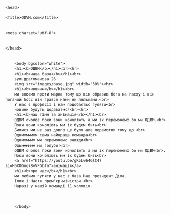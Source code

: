 <!doctype html>
<html> 

	<head> 
	
	<Title>ODVM.com</title>
	
	
	<meta charset="utf-8">
	
	
	</head>


		<body bgcolor="white">
		<h1><b>ОДВМ</b></h1><br><hr>
		<h1><b>наша база</b></h1><br>
		вул.драгоманова 26
		<img src="images/base.jpg" width="50%"><hr>
		<h1><b>новини</b></h1><br>
		ми воюємо проти марка тому що він образив бога на пасху і він поганий босс він грався нами як ляльками.<br>
		У нас є професії і нам подобаєтьс гуляти<br>
		новини будуть додаватися<br><hr>
		<h1><b>наш гімн та анімація</b></h1><br>
		ОДВМ очолює поки вони кочоліють а ми їх переможемо бо ми ОДВМ.<br>
		Поки вони кочоліють ми їх будем бить<br> 
		Билися ми не раз довго це було але перемогли тому що <br>
		Одвммммммм сама найкраща команда<br>
		Одвмммммм ми переможемо завжди<br>
		Одвмммммм ми голуби!<br>
		ОДВМ очолює поки вони кочоліють а ми їх переможемо бо ми ОДВМ<br>.
		Поки вони кочоліють ми їх будем бить<br>
		<a href="https://youtu.be/gK5Lv64GlC4?si=H6XOGnq78vVFGbfn">анімація</a>
		<h1><b>про нас</b></h1><br>
		ми любимо гуляти у нас є база.Наш президент Діма.
		Ілля і Настя прем'єр-міністри.<br>
		Наразі у нашій команді 11 чоловік.
		
		
		
		</body>
		
		
		











</html>
